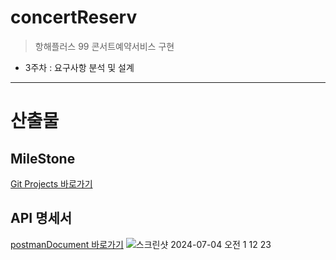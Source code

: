 # concertReserv
>항해플러스 99 콘서트예약서비스 구현

- 3주차 : 요구사항 분석 및 설계

--- 
# 산출물

## MileStone 
[Git Projects 바로가기](https://github.com/users/JiheeOh/projects/3)

## API 명세서 
[postmanDocument 바로가기](https://documenter.getpostman.com/view/23303389/2sA3dxEXgn)
![스크린샷 2024-07-04 오전 1 12 23](https://github.com/JiheeOh/concertReserv/assets/75823407/bd8982e7-bd57-42ba-8782-ea72249ced7d)
